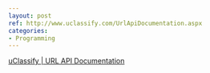 ```yaml
---
layout: post
ref: http://www.uclassify.com/UrlApiDocumentation.aspx
categories:
- Programming
---
```


[uClassify | URL API Documentation](http://www.uclassify.com/UrlApiDocumentation.aspx)
